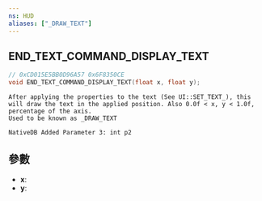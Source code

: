 ```yaml
---
ns: HUD
aliases: ["_DRAW_TEXT"]
---
```

## END_TEXT_COMMAND_DISPLAY_TEXT

```c
// 0xCD015E5BB0D96A57 0x6F8350CE
void END_TEXT_COMMAND_DISPLAY_TEXT(float x, float y);
```

```
After applying the properties to the text (See UI::SET_TEXT_), this will draw the text in the applied position. Also 0.0f < x, y < 1.0f, percentage of the axis.  
Used to be known as _DRAW_TEXT  
```

```
NativeDB Added Parameter 3: int p2
```

## 參數
* **x**: 
* **y**: 

